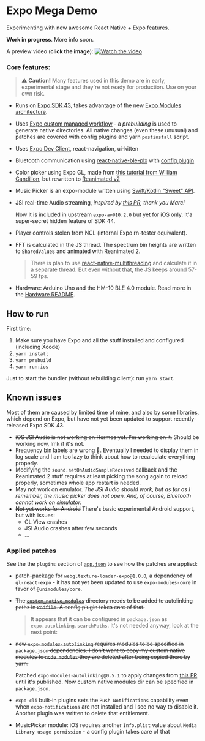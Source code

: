 # Expo Mega Demo

Experimenting with new awesome React Native + Expo features.

**Work in progress**. More info soon.

A preview video (**click the image**):
[![Watch the video](https://user-images.githubusercontent.com/278340/135893709-e7549883-8d16-4446-8f1d-ef0e4bae024c.jpg)](https://youtu.be/GIyyjOoqZ5Y)

### Core features:

> **⚠️ Caution!** Many features used in this demo are in early, experimental stage and they're not ready for production. Use on your own risk.

- Runs on [Expo SDK 43](https://blog.expo.dev/expo-sdk-43-aa9b3c7d5541), takes advantage of the new [Expo Modules architecture](https://blog.expo.dev/whats-new-in-expo-modules-infrastructure-7a7cdda81ebc).
- Uses [Expo custom managed workflow](https://docs.expo.dev/workflow/customizing/) - a _prebuilding_ is used to generate native directories. All native changes (even these unusual) and patches are covered with config plugins and yarn `postinstall` script.
- Uses [Expo Dev Client](https://docs.expo.dev/clients/introduction/), react-navigation, ui-kitten
- Bluetooth communication using [react-native-ble-plx](https://github.com/dotintent/react-native-ble-plx) with [config plugin](https://github.com/expo/config-plugins/tree/master/packages/react-native-ble-plx)
- Color picker using Expo GL, made from [this tutorial from William Candillon](https://www.youtube.com/watch?v=bAZhVl9YvB4), but rewritten to [Reanimated v2](https://github.com/software-mansion/react-native-reanimated)
- Music Picker is an expo-module written using [Swift/Kotlin "Sweet" API](https://blog.expo.dev/a-peek-into-the-upcoming-sweet-expo-module-api-6de6b9aca492).
- JSI real-time Audio streaming, _inspired by [this PR](https://github.com/expo/expo/pull/13516), thank you Marc!_

  Now it is included in upstream `expo-av@10.2.0` but yet for iOS only. It'a super-secret hidden feature of SDK 44.

- Player controls stolen from NCL (internal Expo rn-tester equivalent).
- FFT is calculated in the JS thread. The spectrum bin heights are written to `SharedValue`s and animated with Reanimated 2.
  > There is plan to use [react-native-multithreading](https://github.com/mrousavy/react-native-multithreading) and calculate it in a separate thread. But even without that, the JS keeps around 57-59 fps.
- Hardware: Arduino Uno and the HM-10 BLE 4.0 module. Read more in the [Hardware README](./hardware/README.md).

## How to run

First time:

1. Make sure you have Expo and all the stuff installed and configured (including Xcode)
1. `yarn install`
1. `yarn prebuild`
1. `yarn run:ios`

Just to start the bundler (without rebuilding client): run `yarn start`.

## Known issues

Most of them are caused by limited time of mine, and also by some libraries, which depend on Expo, but have not yet been updated to support recently-released Expo SDK 43.

- ~~iOS JSI Audio is not working on Hermes yet. I'm working on it.~~ Should be working now, lmk if it's not.
- Frequency bin labels are wrong 🤷. Eventually I needed to display them in log scale and I am too lazy to think about how to recalculate everything properly.
- Modifying the `sound.setOnAudioSampleReceived` callback and the Reanimated 2 stuff requires at least picking the song again to reload properly, sometimes whole app restart is needed.
- May not work on emulator. _The JSI Audio should work, but as far as I remember, the music picker does not open. And, of course, Bluetooth cannot work on simulator._
- ~~Not yet works for Android~~ There's basic experimental Android support, but with issues:
  - GL View crashes
  - JSI Audio crashes after few seconds
  - ...

### Applied patches

See the the `plugins` section of [`app.json`](./app.json) to see how the patches are applied:

- patch-package for `webgltexture-loader-expo@1.0.0`, a dependency of `gl-react-expo` - it has not yet been updated to use `expo-modules-core` in favor of `@unimodules/core`.
- ~~The [`custom_native_modules`](./custom_native_modules) directory needs to be added to autolinking paths in `Podfile`. A config plugin takes care of that.~~
  > It appears that it can be configured in `package.json` as `expo.autolinking.searchPaths`. It's not needed anyway, look at the next point:
- ~~new `expo-modules-autolinking` requires modules to be specified in `package.json` dependencies. I don't want to copy my custom native modules to `node_modules` they are deleted after being copied there by yarn.~~

  Patched `expo-modules-autolinking@0.5.1` to apply changes from [this PR](https://github.com/expo/expo/pull/15415) until it's published. Now custom native modules dir can be specified in `package.json`.

- `expo-cli` built-in plugins sets the `Push Notifications` capability even when `expo-notifications` are not installed and I see no way to disable it. Another plugin was written to delete that entitlement.
- MusicPicker module: iOS requires another `Info.plist` value about `Media Library usage permission` - a config plugin takes care of that

